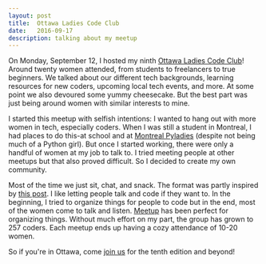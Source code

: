 ```yaml
---
layout: post
title:  Ottawa Ladies Code Club
date:   2016-09-17
description: talking about my meetup
---
```


On Monday, September 12, I hosted my ninth
[Ottawa Ladies Code Club](https://www.meetup.com/Ottawa-Ladies-Code-Club/)!
Around twenty women attended, from students to freelancers to true beginners.
We talked about our different tech backgrounds, learning resources for new coders,
upcoming local tech events, and more. At some point we also devoured some yummy
cheesecake. But the best part was just being around women with similar interests
to mine.

I started this meetup with selfish intentions: I wanted to hang out with more
women in tech, especially coders. When I was still a student in Montreal, I had
places to do this-at school and at
[Montreal Pyladies](http://www.meetup.com/PyLadiesMTL/)
(despite not being much of a Python girl). But once I started working, there were
only a handful of women at my job to talk to. I tried meeting people at other
meetups but that also proved difficult. So I decided to create my own community.

Most of the time we just sit, chat, and snack. The format was partly inspired by
[this post](http://jvns.ca/blog/2012/12/16/all_girl_hack_night/). I like letting
people talk and code if they want to. In the beginning, I tried to organize
things for people to code but in the end, most of the women come to talk and
listen. [Meetup](http://www.meetup.com/) has been perfect for organizing things.
Without much effort on my part, the group has grown to 257 coders. Each meetup
ends up having a cozy attendance of 10-20 women.

So if you're in Ottawa, come [join us](http://www.meetup.com/Ottawa-Ladies-Code-Club/events/233737429/) for the tenth edition and beyond!
